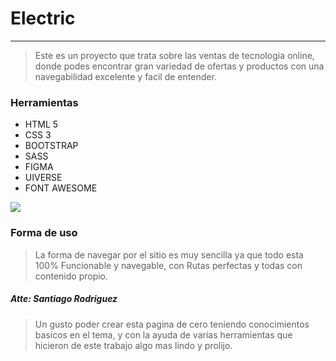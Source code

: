 # Electric

------------

>Este es un proyecto que trata sobre las ventas de tecnologia online, donde podes encontrar gran variedad de ofertas y productos con una navegabilidad excelente y facil de entender.

### Herramientas
- HTML 5
- CSS 3
- BOOTSTRAP
- SASS
- FIGMA
- UIVERSE
- FONT AWESOME


[![](https://victorroblesweb.es/wp-content/uploads/2019/12/image-course-master-en-css.png)](http://https://victorroblesweb.es/wp-content/uploads/2019/12/image-course-master-en-css.png)

### Forma de uso
>La forma de navegar por el sitio es muy sencilla ya que todo esta 100% Funcionable y navegable, con Rutas perfectas y todas con contenido propio. 

##### Atte: Santiago Rodriguez
>Un gusto poder crear esta pagina de cero teniendo conocimientos basicos en el tema, y con la ayuda de varias herramientas que hicieron de este trabajo algo mas lindo y prolijo.
